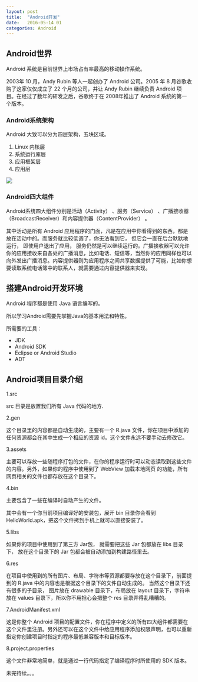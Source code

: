 ```yaml
---
layout: post
title:  "Android开发"
date:   2016-05-14 01
categories: Android
---
```



## Android世界 ##

Android 系统是目前世界上市场占有率最高的移动操作系统。

2003年 10 月，Andy Rubin 等人一起创办了 Android 公司。2005 年 8 月谷歌收购了这家仅仅成立了 22 个月的公司，并让 Andy Rubin 继续负责 Android 项目。在经过了数年的研发之后，谷歌终于在 2008年推出了 Android 系统的第一个版本。

### Android系统架构 ###

Android 大致可以分为四层架构，五块区域。

1. Linux 内核层
1. 系统运行库层
1. 应用框架层
1. 应用层

![](http://7fvd6e.com1.z0.glb.clouddn.com/%E7%AC%AC%E4%B8%80%E8%A1%8C%E4%BB%A3%E7%A0%81%E2%80%94%E2%80%94Android.bmp)

### Android四大组件 ###

Android系统四大组件分别是活动（Activity） 、服务（Service） 、广播接收器（BroadcastReceiver）和内容提供器（ContentProvider） 。

其中活动是所有 Android 应用程序的门面，凡是在应用中你看得到的东西，都是放在活动中的。而服务就比较低调了，你无法看到它， 但它会一直在后台默默地运行， 即使用户退出了应用， 服务仍然是可以继续运行的。广播接收器可以允许你的应用接收来自各处的广播消息，比如电话、短信等，当然你的应用同样也可以向外发出广播消息。内容提供器则为应用程序之间共享数据提供了可能，比如你想要读取系统电话簿中的联系人，就需要通过内容提供器来实现。

## 搭建Android开发环境 ##

Android 程序都是使用 Java 语言编写的。

所以学习Android需要先掌握Java的基本用法和特性。

所需要的工具：

- JDK
- Android SDK
- Eclipse or Android Studio
- ADT

## Android项目目录介绍 ##

1.src

src 目录是放置我们所有 Java 代码的地方.

2.gen

这个目录里的内容都是自动生成的，主要有一个 R.java 文件，你在项目中添加的任何资源都会在其中生成一个相应的资源 id。这个文件永远不要手动去修改它。

3.assets

主要可以存放一些随程序打包的文件，在你的程序运行时可以动态读取到这些文件的内容。另外，如果你的程序中使用到了 WebView 加载本地网页
的功能，所有网页相关的文件也都存放在这个目录下。

4.bin

主要包含了一些在编译时自动产生的文件。

其中会有一个你当前项目编译好的安装包，展开 bin 目录你会看到 HelloWorld.apk，把这个文件拷到手机上就可以直接安装了。

5.libs

如果你的项目中使用到了第三方 Jar包， 就需要把这些 Jar 包都放在 libs 目录下， 放在这个目录下的 Jar 包都会被自动添加到构建路径里去。

6.res

在项目中使用到的所有图片、布局、字符串等资源都要存放在这个目录下，前面提到的 R.java 中的内容也是根据这个目录下的文件自动生成的。 当然这个目录下还有很多的子目录， 图片放在 drawable 目录下，布局放在 layout 目录下，字符串放在 values 目录下，所以你不用担心会把整个 res 目录弄得乱糟糟的。

7.AndroidManifest.xml

这是你整个 Android 项目的配置文件，你在程序中定义的所有四大组件都需要在这个文件里注册。另外还可以在这个文件中给应用程序添加权限声明，也可以重新指定你创建项目时指定的程序最低兼容版本和目标版本。

8.project.properties

这个文件非常地简单，就是通过一行代码指定了编译程序时所使用的 SDK 版本。



未完待续。。。